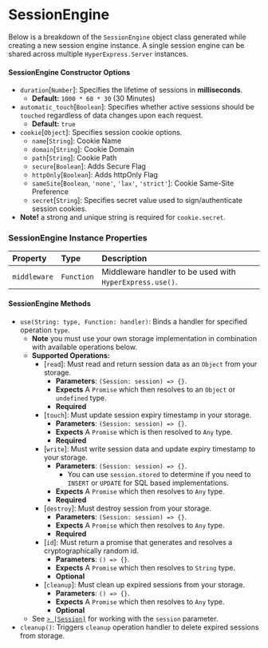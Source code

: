 # SessionEngine
Below is a breakdown of the `SessionEngine` object class generated while creating a new session engine instance. A single session engine can be shared across multiple `HyperExpress.Server` instances.

#### SessionEngine Constructor Options
* `duration`[`Number`]: Specifies the lifetime of sessions in **milliseconds**.
    * **Default:** `1000 * 60 * 30` (30 Minutes)
* `automatic_touch`[`Boolean`]: Specifies whether active sessions should be `touched` regardless of data changes upon each request.
    * **Default:** `true`
* `cookie`[`Object`]: Specifies session cookie options.
    * `name`[`String`]: Cookie Name
    * `domain`[`String`]: Cookie Domain
    * `path`[`String`]: Cookie Path
    * `secure`[`Boolean`]: Adds Secure Flag
    * `httpOnly`[`Boolean`]: Adds httpOnly Flag
    * `sameSite`[`Boolean`, `'none'`, `'lax'`, `'strict'`]: Cookie Same-Site Preference
    * `secret`[`String`]: Specifies secret value used to sign/authenticate session cookies.
* **Note!** a strong and unique string is required for `cookie.secret`.

### SessionEngine Instance Properties
| Property  | Type     | Description                |
| :-------- | :------- | :------------------------- |
| `middleware` | `Function` | Middleware handler to be used with `HyperExpress.use()`. |

#### SessionEngine Methods
* `use(String: type, Function: handler)`: Binds a handler for specified operation `type`.
    * **Note** you must use your own storage implementation in combination with available operations below.
    * **Supported Operations:**
        * [`read`]: Must read and return session data as an `Object` from your storage.
            * **Parameters**: `(Session: session) => {}`.
            * **Expects** A `Promise` which then resolves to an `Object` or `undefined` type.
            * **Required**
        * [`touch`]: Must update session expiry timestamp in your storage.
            * **Parameters**: `(Session: session) => {}`.
            * **Expects** A `Promise` which is then resolved to `Any` type.
            * **Required**
        * [`write`]: Must write session data and update expiry timestamp to your storage.
            * **Parameters**: `(Session: session) => {}`.
              * You can use `session.stored` to determine if you need to `INSERT` or `UPDATE` for SQL based implementations.
            * **Expects** A `Promise` which then resolves to `Any` type.
            * **Required**
        * [`destroy`]: Must destroy session from your storage.
            * **Parameters**: `(Session: session) => {}`.
            * **Expects** A `Promise` which then resolves to `Any` type.
            * **Required**
        * [`id`]: Must return a promise that generates and resolves a cryptographically random id.
            * **Parameters**: `() => {}`.
            * **Expects** A `Promise` which then resolves to `String` type.
            * **Optional**
        * [`cleanup`]: Must clean up expired sessions from your storage.
            * **Parameters**: `() => {}`.
            * **Expects** A `Promise` which then resolves to `Any` type.
            * **Optional**
    * See [`> [Session]`](./Session.md) for working with the `session` parameter.
* `cleanup()`: Triggers `cleanup` operation handler to delete expired sessions from storage.